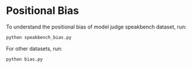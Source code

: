 # Positional Bias

To understand the positional bias of model judge speakbench dataset, run:

```bash
python speakbench_bias.py
```

For other datasets, run:

```bash
python bias.py
```